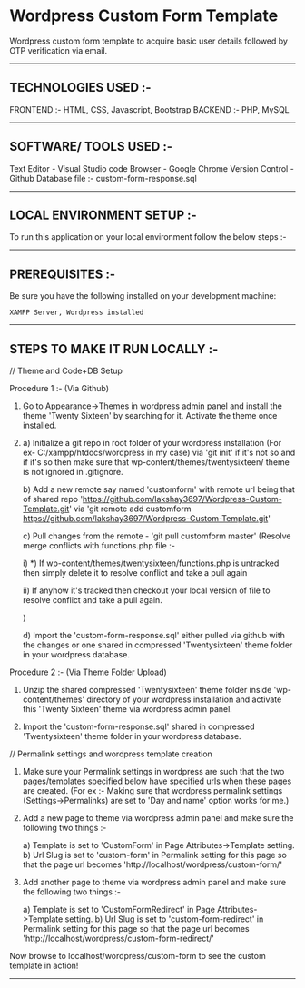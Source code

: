 # Wordpress Custom Form Template 

Wordpress custom form template to acquire basic user details followed by OTP verification via email.

----------------------------------------------------------------------------------------------------------------------
TECHNOLOGIES USED :-
-----------------------------------------------------------------------------------------------------------------------

FRONTEND :- HTML, CSS, Javascript, Bootstrap
BACKEND  :- PHP, MySQL

---------------------------------------------------------------------------------------------------------------------
SOFTWARE/ TOOLS USED :-
----------------------------------------------------------------------------------------------------------------------

Text Editor - Visual Studio code
Browser - Google Chrome
Version Control - Github
Database file :- custom-form-response.sql

------------------------------------------------------------------------------------------------------------------------
LOCAL ENVIRONMENT SETUP :-
-------------------------------------------------------------------------------------------------------------------------

To run this application on your local environment follow the below steps :-

-------------------------------------------------------------------------------------------------------------------------
PREREQUISITES :-
--------------------------------------------------------------------------------------------------------------------------

Be sure you have the following installed on your development machine:

    XAMPP Server, Wordpress installed

---------------------------------------------------------------------------------------------------------------------------
STEPS TO MAKE IT RUN LOCALLY :-
---------------------------------------------------------------------------------------------------------------------------

// Theme and Code+DB Setup

Procedure 1 :- (Via Github)

1. Go to Appearance->Themes in wordpress admin panel and install the theme 'Twenty Sixteen' by searching for it. Activate the theme once installed.

2. a) Initialize a git repo in root folder of your wordpress installation (For ex- C:/xampp/htdocs/wordpress in my case) via 'git init' 
   if it's not so and if it's so then make sure that wp-content/themes/twentysixteen/ theme is not ignored in .gitignore. 

   b) Add a new remote say named 'customform' with remote url being that of shared repo 'https://github.com/lakshay3697/Wordpress-Custom-Template.git' via 'git remote add customform https://github.com/lakshay3697/Wordpress-Custom-Template.git' 

   c) Pull changes from the remote - 'git pull customform master' (Resolve merge conflicts with functions.php file :-

   	  i) *) If wp-content/themes/twentysixteen/functions.php is untracked then simply delete it to resolve conflict and take a pull again

   	  ii) If anyhow it's tracked then checkout your local version of file to resolve conflict and take a pull again.

    )

    d) Import the 'custom-form-response.sql' either pulled via github with the changes or one shared in compressed 'Twentysixteen' theme folder in your wordpress database.

Procedure 2 :- (Via Theme Folder Upload)

1. Unzip the shared compressed 'Twentysixteen' theme folder inside 'wp-content/themes' directory of your wordpress installation and activate this 'Twenty Sixteen' theme via wordpress admin panel.

2. Import the 'custom-form-response.sql' shared in compressed 'Twentysixteen' theme folder in your wordpress database.


// Permalink settings and wordpress template creation


1. Make sure your Permalink settings in wordpress are such that the two pages/templates specified below have specified urls when these pages are created. (For ex :- Making sure that wordpress permalink settings (Settings->Permalinks) are set to 'Day and name' option works for me.)

2. Add a new page to theme via wordpress admin panel and make sure the following two things :- 
    
    a) Template is set to 'CustomForm' in Page Attributes->Template setting.
    b) Url Slug is set to 'custom-form' in Permalink setting for this page so that the page url becomes 'http://localhost/wordpress/custom-form/'

3. Add another page to theme via wordpress admin panel and make sure the following two things :- 
    
    a) Template is set to 'CustomFormRedirect' in Page Attributes->Template setting.
    b) Url Slug is set to 'custom-form-redirect' in Permalink setting for this page so that the page url becomes 'http://localhost/wordpress/custom-form-redirect/'


Now browse to localhost/wordpress/custom-form to see the custom template in action!

--------------------------------------------------------------------------------------------------------------------------------

